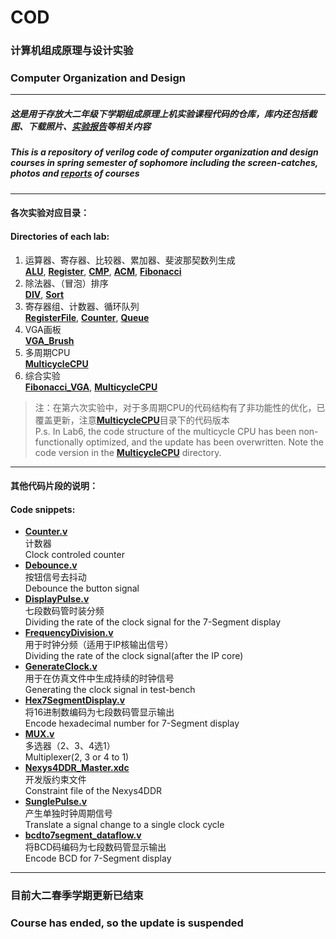 # COD
### 计算机组成原理与设计实验
### Computer Organization and Design
***
##### 这是用于存放大二年级下学期组成原理上机实验课程代码的仓库，库内还包括截图、下载照片、[实验报告](https://git.lug.ustc.edu.cn/luoyanchen/cod/tree/master/实验报告)等相关内容  
##### This is a repository of verilog code of computer organization and design courses in spring semester of sophomore including the screen-catches, photos and [reports](https://git.lug.ustc.edu.cn/luoyanchen/cod/tree/master/实验报告) of courses  

***
#### 各次实验对应目录：  
#### Directories of each lab:   
1. 运算器、寄存器、比较器、累加器、斐波那契数列生成  
    [**ALU**](https://git.lug.ustc.edu.cn/luoyanchen/cod/tree/master/ALU), [**Register**](https://git.lug.ustc.edu.cn/luoyanchen/cod/tree/master/Register), [**CMP**](https://git.lug.ustc.edu.cn/luoyanchen/cod/tree/master/CMP), [**ACM**](https://git.lug.ustc.edu.cn/luoyanchen/cod/tree/master/ACM), [**Fibonacci**](https://git.lug.ustc.edu.cn/luoyanchen/cod/tree/master/Fibonacci)  
2. 除法器、（冒泡）排序  
    [**DIV**](https://git.lug.ustc.edu.cn/luoyanchen/cod/tree/master/DIV), [**Sort**](https://git.lug.ustc.edu.cn/luoyanchen/cod/tree/master/Sort)  
3. 寄存器组、计数器、循环队列  
    [**RegisterFile**](https://git.lug.ustc.edu.cn/luoyanchen/cod/tree/master/RegisterFile), [**Counter**](https://git.lug.ustc.edu.cn/luoyanchen/cod/tree/master/Counter), [**Queue**](https://git.lug.ustc.edu.cn/luoyanchen/cod/tree/master/Queue)  
4. VGA画板  
    [**VGA_Brush**](https://git.lug.ustc.edu.cn/luoyanchen/cod/tree/master/VGA_Brush)  
5. 多周期CPU  
    [**MulticycleCPU**](https://git.lug.ustc.edu.cn/luoyanchen/cod/tree/master/MulticycleCPU)  
6. 综合实验  
    [**Fibonacci_VGA**](https://git.lug.ustc.edu.cn/luoyanchen/cod/tree/master/Fibonacci_VGA), [**MulticycleCPU**](https://git.lug.ustc.edu.cn/luoyanchen/cod/tree/master/MulticycleCPU)  

> 注：在第六次实验中，对于多周期CPU的代码结构有了非功能性的优化，已覆盖更新，注意[**MulticycleCPU**](https://git.lug.ustc.edu.cn/luoyanchen/cod/tree/master/MulticycleCPU)目录下的代码版本  
> P.s. In Lab6, the code structure of the multicycle CPU has been non-functionally optimized, and the update has been overwritten. Note the code version in the [**MulticycleCPU**](https://git.lug.ustc.edu.cn/luoyanchen/cod/tree/master/MulticycleCPU) directory.  

***
#### 其他代码片段的说明：  
#### Code snippets:   
- [**Counter.v**](https://git.lug.ustc.edu.cn/luoyanchen/cod/tree/master/Counter.v)  
    计数器  
    Clock controled counter  
- [**Debounce.v**](https://git.lug.ustc.edu.cn/luoyanchen/cod/tree/master/Debounce.v)  
    按钮信号去抖动  
    Debounce the button signal  
- [**DisplayPulse.v**](https://git.lug.ustc.edu.cn/luoyanchen/cod/tree/master/DisplayPulse.v)  
    七段数码管时装分频  
    Dividing the rate of the clock signal for the 7-Segment display  
- [**FrequencyDivision.v**](https://git.lug.ustc.edu.cn/luoyanchen/cod/tree/master/FrequencyDivision.v)  
    用于时钟分频（适用于IP核输出信号）  
    Dividing the rate of the clock signal(after the IP core)  
- [**GenerateClock.v**](https://git.lug.ustc.edu.cn/luoyanchen/cod/tree/master/GenerateClock.v)  
    用于在仿真文件中生成持续的时钟信号  
    Generating the clock signal in test-bench  
- [**Hex7SegmentDisplay.v**](https://git.lug.ustc.edu.cn/luoyanchen/cod/tree/master/Hex7SegmentDisplay.v)  
    将16进制数编码为七段数码管显示输出  
    Encode hexadecimal number for 7-Segment display  
- [**MUX.v**](https://git.lug.ustc.edu.cn/luoyanchen/cod/tree/master/MUX.v)  
    多选器（2、3、4选1）  
    Multiplexer(2, 3 or 4 to 1)  
- [**Nexys4DDR_Master.xdc**](https://git.lug.ustc.edu.cn/luoyanchen/cod/tree/master/Nexys4DDR_Master.xdc)  
    开发版约束文件  
    Constraint file of the Nexys4DDR  
- [**SunglePulse.v**](https://git.lug.ustc.edu.cn/luoyanchen/cod/tree/master/SunglePulse.v)  
    产生单独时钟周期信号  
    Translate a signal change to a single clock cycle  
- [**bcdto7segment_dataflow.v**](https://git.lug.ustc.edu.cn/luoyanchen/cod/tree/master/bcdto7segment_dataflow.v)  
    将BCD码编码为七段数码管显示输出  
    Encode BCD for 7-Segment display  

***
### 目前大二春季学期更新已结束  
### Course has ended, so the update is suspended  